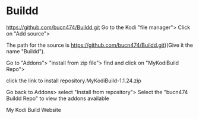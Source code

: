 # Buildd
https://github.com/bucn474/Buildd.git
Go to the Kodi "file manager"> Click on "Add source">

The path for the source is https://github.com/bucn474/Buildd.git)(Give it the name "Buildd").

Go to "Addons"> "install from zip file"> find and click on "MyKodiBuild Repo">

click the link to install repository.MyKodiBuild-1.1.24.zip

Go back to Addons> select "Install from repository"> Select the "bucn474 Buildd Repo" to view the addons available

My Kodi Build Website
